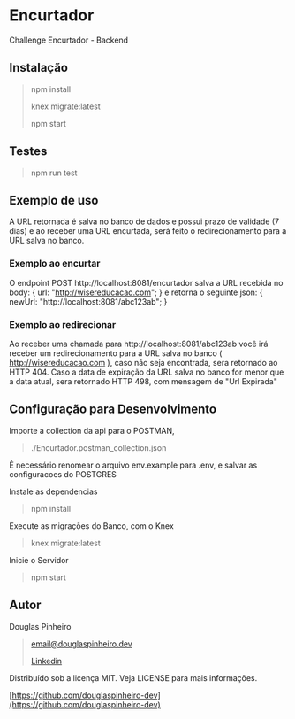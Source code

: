 # Encurtador
Challenge Encurtador - Backend

## Instalação

> npm install
>
> knex migrate:latest
>
> npm start

## Testes

> npm run test


## Exemplo de uso

A URL retornada é salva no banco de dados e possui prazo de validade (7 dias)
e ao receber uma URL encurtada, será feito o redirecionamento para a URL salva no banco.

### Exemplo ao encurtar


O endpoint POST http://localhost:8081/encurtador salva a URL recebida no body: { url: "http://wisereducacao.com"; }
 e retorna o seguinte json: { newUrl: "http://localhost:8081/abc123ab"; }

### Exemplo ao redirecionar

Ao receber uma chamada para http://localhost:8081/abc123ab você irá receber um
redirecionamento para a URL salva no banco ( http://wisereducacao.com ), caso não seja
encontrada, sera retornado ao HTTP 404. Caso a data de expiração da URL salva no banco for menor que a data atual, sera retornado HTTP 498, com mensagem de "Url Expirada"

## Configuração para Desenvolvimento
Importe a collection da api para o POSTMAN,
> ./Encurtador.postman_collection.json

É necessário renomear o arquivo env.example para .env, e salvar as configuracoes do POSTGRES

Instale as dependencias
> npm install

Execute as migrações do Banco, com o Knex
> knex migrate:latest

Inicie o Servidor
> npm start

## Autor

Douglas Pinheiro
> [email@douglaspinheiro.dev](mailto:email@douglaspinheiro.dev)
>
> [Linkedin](https://www.linkedin.com/in/douglaspinheiro/)

Distribuído sob a licença MIT. Veja LICENSE para mais informações.

[https://github.com/douglaspinheiro-dev](https://github.com/douglaspinheiro-dev)